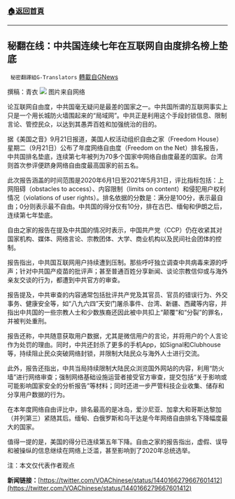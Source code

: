 ###  [:house:返回首頁](https://github.com/ourhimalayas/txt)
---


## 秘翻在线：中共国连续七年在互联网自由度排名榜上垫底
` 秘密翻譯組G-Translators` [轉載自GNews](https://gnews.org/zh-hans/1547580/)

撰稿：青衣
![](https://assets.gnews.org/wp-content/uploads/2021/09/图片1-69.png)
图片来自网络

论互联网自由度，中共国毫无疑问是最差的国家之一。中共国所谓的互联网事实上只是一个用长城防火墙围起来的“局域网”。中共正是利用这个手段封锁信息、限制言论、管控民众，以达到其愚弄百姓和加强统治的目的。

据《美国之音》9月21日报道，美国人权活动组织自由之家（Freedom House）星期二（9月21日）公布了年度网络自由度（Freedom on the Net）排名报告，中共国排名垫底，连续第七年被列为70多个国家中网络自由度最差的国家。台湾则首次参评便跻身网络自由度最高国家的前五名。

此次报告涵盖的时间范围是2020年6月1日至2021年5月31日，评比指标包括：上网阻碍（obstacles to access）、内容限制（limits on content）和侵犯用户权利情况（violations of user rights）。排名依据的分数是：满分是100分，表示最自由；0分则表示最不自由。中共国的得分仅有10分，排在古巴、缅甸和伊朗之后，连续第七年垫底。

自由之家的报告在提及中共国的情况时表示，中国共产党（CCP）仍在收紧其对国家机构、媒体、网络言论、宗教团体、大学、商业机构以及民间社会团体的控制。

报告指出，中共国互联网用户持续遭到压制。那些呼吁独立调查中共病毒来源的呼声；针对中共国产疫苗的批评声；甚至普通百姓分享新闻、谈论宗教信仰或与海外亲友交谈的行为，都遭到中共官方的审查。

报告提及，中共审查的内容通常包括批评共产党及其官员、官员的错误行为、外交事务、健康安全等，如“八九六四”天安门屠杀事件、台湾、新疆、西藏等内容，并指出中共国的一些宗教人士和少数族裔还因此被中共扣上“颠覆”和“分裂”的罪名，并被判处重刑。

报告还称，中共随意获取用户数据，尤其是微信用户的言论，并将用户的个人言论作为处罚的理由。同时，中共还封杀了更多的手机App，如Signal和Clubhouse等，持续阻止民众突破网络封锁，并限制大陆民众与海外人士进行交流。

此外，报告还指出，中共当局持续限制大陆民众浏览国外网站的内容，利用“防火墙”进行网络审查；强制网络基础设施运营者接受官方审查，提交包括“关于影响或可能影响国家安全的分析报告”等材料；同时还进一步严管科技企业收集、储存和分享用户数据的行为。

在本年度网络自由评比中，排名最高的是冰岛，爱沙尼亚、加拿大和哥斯达黎加（并列第三）紧随其后。缅甸、白俄罗斯和乌干达是今年网络自由排名下降幅度最大的国家。

值得一提的是，美国的得分已连续第五年下降。自由之家的报告指出，虚假、误导和被操纵的信息继续在网络上泛滥，甚至影响到了2020年总统选举。

注：本文仅代表作者观点

**新闻链接：**[https://twitter.com/VOAChinese/status/1440166279667601412](https://twitter.com/VOAChinese/status/1440166279667601412)
